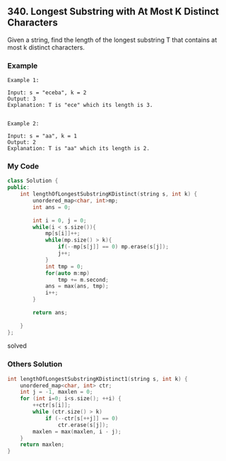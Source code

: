 ## 340. Longest Substring with At Most K Distinct Characters

Given a string, find the length of the longest substring T that contains at most k distinct characters.

### Example
```
Example 1:

Input: s = "eceba", k = 2
Output: 3
Explanation: T is "ece" which its length is 3.


Example 2:

Input: s = "aa", k = 1
Output: 2
Explanation: T is "aa" which its length is 2.
```

### My Code
```c++
class Solution {
public:
    int lengthOfLongestSubstringKDistinct(string s, int k) {
        unordered_map<char, int>mp;
        int ans = 0;
        
        int i = 0, j = 0;
        while(i < s.size()){
            mp[s[i]]++;
            while(mp.size() > k){
                if(--mp[s[j]] == 0) mp.erase(s[j]);
                j++;
            }
            int tmp = 0;
            for(auto m:mp)
                tmp += m.second;
            ans = max(ans, tmp);
            i++;
        }
        
        return ans;
        
    }
};
```
solved


### Others Solution
```c++
int lengthOfLongestSubstringKDistinct1(string s, int k) {
    unordered_map<char, int> ctr;
    int j = -1, maxlen = 0;
    for (int i=0; i<s.size(); ++i) {
        ++ctr[s[i]];
        while (ctr.size() > k)
            if (--ctr[s[++j]] == 0)
                ctr.erase(s[j]);
        maxlen = max(maxlen, i - j);
    }
    return maxlen;
}
```

